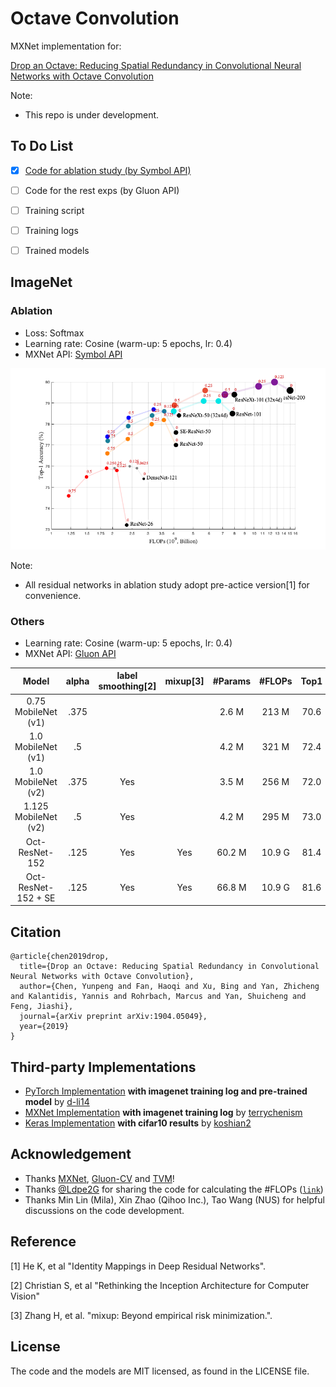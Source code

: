 # Octave Convolution
MXNet implementation for:

[Drop an Octave: Reducing Spatial Redundancy in Convolutional Neural Networks with Octave Convolution](https://arxiv.org/abs/1904.05049)

Note:
- This repo is under development.


## To Do List
- [x] [Code for ablation study (by Symbol API)](utils/symbol)
- [ ] Code for the rest exps (by Gluon API)
- [ ] Training script
- [ ] Training logs
- [ ] Trained models


## ImageNet

### Ablation
- Loss: Softmax
- Learning rate: Cosine (warm-up: 5 epochs, lr: 0.4)
- MXNet API: [Symbol API](https://mxnet.incubator.apache.org/api/python/symbol.html)

![example](figs/ablation.png)

Note:
- All residual networks in ablation study adopt pre-actice version[1] for convenience.


### Others
- Learning rate: Cosine (warm-up: 5 epochs, lr: 0.4)
- MXNet API: [Gluon API](https://mxnet.incubator.apache.org/api/python/gluon/nn.html)

|         Model        | alpha | label smoothing[2] | mixup[3] |#Params | #FLOPs |  Top1 |
|:--------------------:|:-----:|:------------------:|:--------:|:------:|:------:|:-----:|
| 0.75  MobileNet (v1) |  .375 |                    |          |  2.6 M |  213 M |  70.6 |
| 1.0   MobileNet (v1) |  .5   |                    |          |  4.2 M |  321 M |  72.4 |
| 1.0   MobileNet (v2) |  .375 |         Yes        |          |  3.5 M |  256 M |  72.0 |
| 1.125 MobileNet (v2) |  .5   |         Yes        |          |  4.2 M |  295 M |  73.0 |
| Oct-ResNet-152       |  .125 |         Yes        |    Yes   | 60.2 M | 10.9 G |  81.4 |
| Oct-ResNet-152 + SE  |  .125 |         Yes        |    Yes   | 66.8 M | 10.9 G |  81.6 |


## Citation
```
@article{chen2019drop,
  title={Drop an Octave: Reducing Spatial Redundancy in Convolutional Neural Networks with Octave Convolution},
  author={Chen, Yunpeng and Fan, Haoqi and Xu, Bing and Yan, Zhicheng and Kalantidis, Yannis and Rohrbach, Marcus and Yan, Shuicheng and Feng, Jiashi},
  journal={arXiv preprint arXiv:1904.05049},
  year={2019}
}
```


## Third-party Implementations

- [PyTorch Implementation](https://github.com/d-li14/octconv.pytorch) **with imagenet training log and pre-trained model** by [d-li14](https://github.com/d-li14)
- [MXNet Implementation](https://github.com/terrychenism/OctaveConv) **with imagenet training log** by [terrychenism](https://github.com/terrychenism)
- [Keras Implementation](https://github.com/koshian2/OctConv-TFKeras) **with cifar10 results** by [koshian2](https://github.com/koshian2)


## Acknowledgement
- Thanks [MXNet](https://mxnet.incubator.apache.org/), [Gluon-CV](https://gluon-cv.mxnet.io/) and [TVM](https://tvm.ai/)!
- Thanks [@Ldpe2G](https://github.com/Ldpe2G) for sharing the code for calculating the #FLOPs \([`link`](https://github.com/Ldpe2G/DeepLearningForFun/tree/master/Mxnet-Scala/UsefulTools)\)
- Thanks Min Lin (Mila), Xin Zhao (Qihoo Inc.), Tao Wang (NUS) for helpful discussions on the code development.


## Reference
[1] He K, et al "Identity Mappings in Deep Residual Networks".

[2] Christian S, et al "Rethinking the Inception Architecture for Computer Vision"

[3] Zhang H, et al. "mixup: Beyond empirical risk minimization.".

## License
The code and the models are MIT licensed, as found in the LICENSE file.
